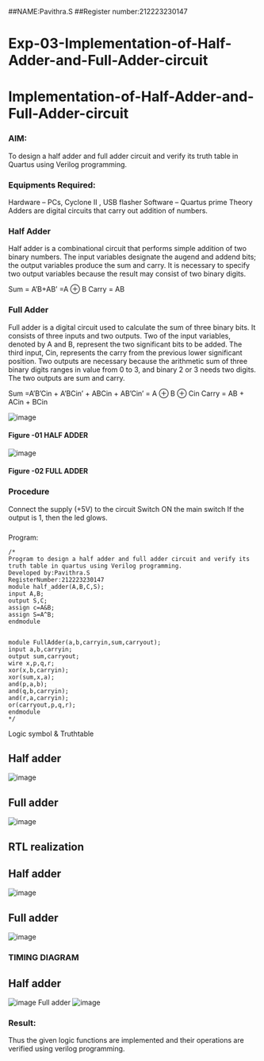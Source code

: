 ##NAME:Pavithra.S
##Register number:212223230147

# Exp-03-Implementation-of-Half-Adder-and-Full-Adder-circuit

# Implementation-of-Half-Adder-and-Full-Adder-circuit
### AIM:
To design a half adder and full adder circuit and verify its truth table in Quartus using Verilog programming.

### Equipments Required:
Hardware – PCs, Cyclone II , USB flasher
Software – Quartus prime
Theory
Adders are digital circuits that carry out addition of numbers.

### Half Adder
Half adder is a combinational circuit that performs simple addition of two binary numbers. The input variables designate the augend and addend bits; the output variables produce the sum and carry. It is necessary to specify two output variables because the result may consist of two binary digits.

Sum = A’B+AB’ =A ⊕ B Carry = AB

### Full Adder
Full adder is a digital circuit used to calculate the sum of three binary bits. It consists of three inputs and two outputs. Two of the input variables, denoted by A and B, represent the two significant bits to be added. The third input, Cin, represents the carry from the previous lower significant position. Two outputs are necessary because the arithmetic sum of three binary digits ranges in value from 0 to 3, and binary 2 or 3 needs two digits. The two outputs are sum and carry.

Sum =A’B’Cin + A’BCin’ + ABCin + AB’Cin’ = A ⊕ B ⊕ Cin Carry = AB + ACin + BCin

 ![image](https://user-images.githubusercontent.com/36288975/163552156-a13e5a56-c638-4110-97d9-8896907c8d25.png)

#### Figure -01 HALF ADDER 


![image](https://user-images.githubusercontent.com/36288975/163552057-b3547877-6d07-45b4-b7e0-bcfebfad9e1d.png)

#### Figure -02 FULL ADDER 

### Procedure

Connect the supply (+5V) to the circuit
Switch ON the main switch
If the output is 1, then the led glows.
### 
Program:
```
/*
Program to design a half adder and full adder circuit and verify its truth table in quartus using Verilog programming.
Developed by:Pavithra.S
RegisterNumber:212223230147
module half_adder(A,B,C,S);
input A,B;
output S,C;
assign c=A&B;
assign S=A^B;
endmodule


module FullAdder(a,b,carryin,sum,carryout);
input a,b,carryin;
output sum,carryout;
wire x,p,q,r;
xor(x,b,carryin);
xor(sum,x,a);
and(p,a,b);
and(q,b,carryin);
and(r,a,carryin);
or(carryout,p,q,r);
endmodule
*/
```
Logic symbol & Truthtable
## Half adder
![image](https://github.com/pavithraselvaraj30/Exp-02-Implementation-of-Half-Adder-and-Full-Adder-circuit/assets/149366880/e7ece802-5ece-4a9c-a1d9-dee114a6bb21)

##  Full adder
![image](https://github.com/pavithraselvaraj30/Exp-02-Implementation-of-Half-Adder-and-Full-Adder-circuit/assets/149366880/39e10a75-bafd-49d5-b922-b65915d86659)

## RTL realization
## Half adder
![image](https://github.com/pavithraselvaraj30/Exp-02-Implementation-of-Half-Adder-and-Full-Adder-circuit/assets/149366880/8a01254d-8c9d-4a1b-a9d1-25ac73af3097)

## Full adder
![image](https://github.com/pavithraselvaraj30/Exp-02-Implementation-of-Half-Adder-and-Full-Adder-circuit/assets/149366880/b66afc49-a53f-4de7-a63f-262036fd2709)



### TIMING DIAGRAM
## Half adder
![image](https://github.com/pavithraselvaraj30/Exp-02-Implementation-of-Half-Adder-and-Full-Adder-circuit/assets/149366880/9da5e25f-4279-40d2-8927-23e518c75d8e)
Full adder
![image](https://github.com/pavithraselvaraj30/Exp-02-Implementation-of-Half-Adder-and-Full-Adder-circuit/assets/149366880/293e23cf-c02f-4dc1-98ba-eb7b4026ab6e)


### Result:
Thus the given logic functions are implemented and their operations are verified using verilog programming.
